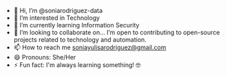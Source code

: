 - 👋 Hi, I’m @soniarodriguez-data
- 👀 I’m interested in Technology
- 🌱 I’m currently learning Information Security
- 💞️ I’m looking to collaborate on... I’m open to contributing to open-source projects related to technology and automation.
- 📫 How to reach me soniayulisarodriguez@gmail.com
- 😄 Pronouns: She/Her
- ⚡ Fun fact: I'm always learning something! 🤓

<!---
soniarodriguez-data/soniarodriguez-data is a ✨ special ✨ repository because its `README.md` (this file) appears on your GitHub profile.
You can click the Preview link to take a look at your changes.
--->
